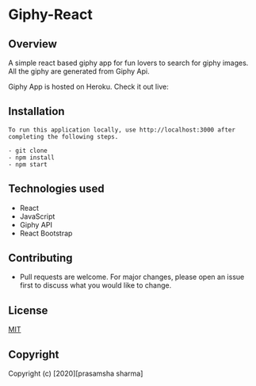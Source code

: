 # Giphy-React

## Overview

A simple react based giphy app for fun lovers to search for giphy images. All the giphy are generated from Giphy Api.

Giphy App is hosted on Heroku. Check it out live: 

## Installation

```
To run this application locally, use http://localhost:3000 after completing the following steps.

- git clone
- npm install
- npm start

```

## Technologies used

- React
- JavaScript
- Giphy API
- React Bootstrap

## Contributing

- Pull requests are welcome. For major changes, please open an issue first to discuss what you would like to change.

## License

[MIT](https://choosealicense.com/licenses/mit/)

## Copyright

Copyright (c) [2020][prasamsha sharma]
